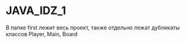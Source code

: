 # JAVA_IDZ_1
В папке first лежит весь проект, также отдельно лежат дубликаты классов Player, Main, Board
